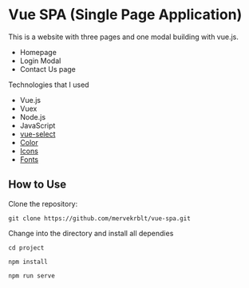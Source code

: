 # Vue SPA (Single Page Application) 

This is a website with three pages and one modal building with vue.js.

- Homepage
- Login Modal
- Contact Us page

Technologies that I used 

- Vue.js
- Vuex
- Node.js
- JavaScript
- [vue-select](https://vue-select.org/guide/values.html)
- [Color](https://mycolor.space/)
- [Icons](https://fontawesome.com/)
- [Fonts](https://fonts.google.com/)

## How to Use
Clone the repository:

```
git clone https://github.com/mervekrblt/vue-spa.git
```
    
Change into the directory and install all dependies
```
cd project

npm install

npm run serve
```

